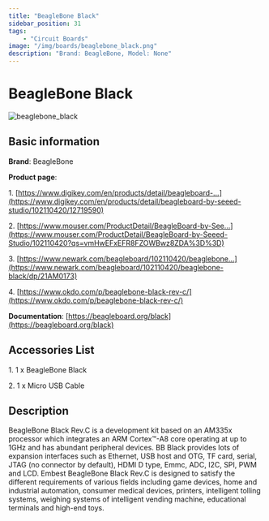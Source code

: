 ```yaml
---
title: "BeagleBone Black"
sidebar_position: 31
tags:
    - "Circuit Boards"
image: "/img/boards/beaglebone_black.png"
description: "Brand: BeagleBone, Model: None"
---
```

# BeagleBone Black

![beaglebone_black](/img/boards/beaglebone_black.png)

## Basic information

**Brand**: BeagleBone

**Product page**: 

1\. [https://www.digikey.com/en/products/detail/beagleboard-...](https://www.digikey.com/en/products/detail/beagleboard-by-seeed-studio/102110420/12719590) 

2\. [https://www.mouser.com/ProductDetail/BeagleBoard-by-See...](https://www.mouser.com/ProductDetail/BeagleBoard-by-Seeed-Studio/102110420?qs=vmHwEFxEFR8FZOWBwz8ZDA%3D%3D) 

3\. [https://www.newark.com/beagleboard/102110420/beaglebone...](https://www.newark.com/beagleboard/102110420/beaglebone-black/dp/21AM0173) 

4\. [https://www.okdo.com/p/beaglebone-black-rev-c/](https://www.okdo.com/p/beaglebone-black-rev-c/) 

**Documentation**: [https://beagleboard.org/black](https://beagleboard.org/black)

## Accessories List

1\. 1 x BeagleBone Black

 2\. 1 x Micro USB Cable

## Description

BeagleBone Black Rev\.C is a development kit based on an AM335x processor which integrates an ARM Cortex™\-A8 core operating at up to 1GHz and has abundant peripheral devices\. BB Black provides lots of expansion interfaces such as Ethernet, USB host and OTG, TF card, serial, JTAG \(no connector by default\), HDMI D type, Emmc, ADC, I2C, SPI, PWM and LCD\. Embest BeagleBone Black Rev\.C is designed to satisfy the different requirements of various fields including game devices, home and industrial automation, consumer medical devices, printers, intelligent tolling systems, weighing systems of intelligent vending machine, educational terminals and high\-end toys\.

